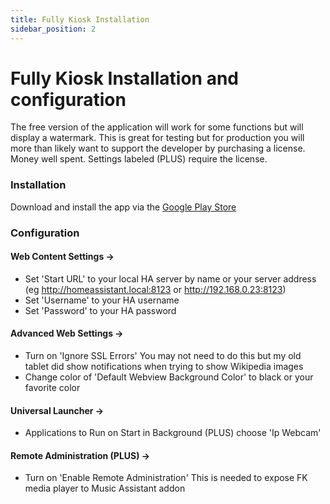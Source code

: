 ```yaml
---
title: Fully Kiosk Installation
sidebar_position: 2
---
```


# Fully Kiosk Installation and configuration

The free version of the application will work for some functions but will display a watermark.  This is great for testing but for production you will more than likely want to support the developer by purchasing a license.  Money well spent.  Settings labeled (PLUS) require the license.

### Installation

Download and install the app via the [Google Play Store](https://play.google.com/store/apps/details?id=de.ozerov.fully)

### Configuration

#### Web Content Settings -> 

  * Set 'Start URL' to your local HA server by name or your server address  (eg http://homeassistant.local:8123 or http://192.168.0.23:8123)
  * Set 'Username' to your HA username
  * Set 'Password' to your HA password

  
#### Advanced Web Settings ->

  * Turn on 'Ignore SSL Errors'  You may not need to do this but my old tablet did show notifications when trying to show Wikipedia images
  * Change color of 'Default Webview Background Color' to black or your favorite color

  
#### Universal Launcher ->

  * Applications to Run on Start in Background (PLUS) choose 'Ip Webcam'
  
#### Remote Administration (PLUS) ->

  * Turn on 'Enable Remote Administration'   This is needed to expose FK media player to Music Assistant addon
 